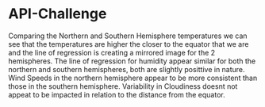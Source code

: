 # API-Challenge
Comparing the Northern and Southern Hemisphere temperatures we can see that the temperatures are higher the closer to the equator that we are and the line of regression
is creating a mirrored image for the 2 hemispheres.
The line of regression for humidity appear similar for both the northern and southern hemispheres, both are slightly posittive in nature.
Wind Speeds in the northern hemisphere appear to be more consistent than those in the southern hemisphere.
Variability in Cloudiness doesnt not appeat to be impacted in relation to the distance from the equator.

